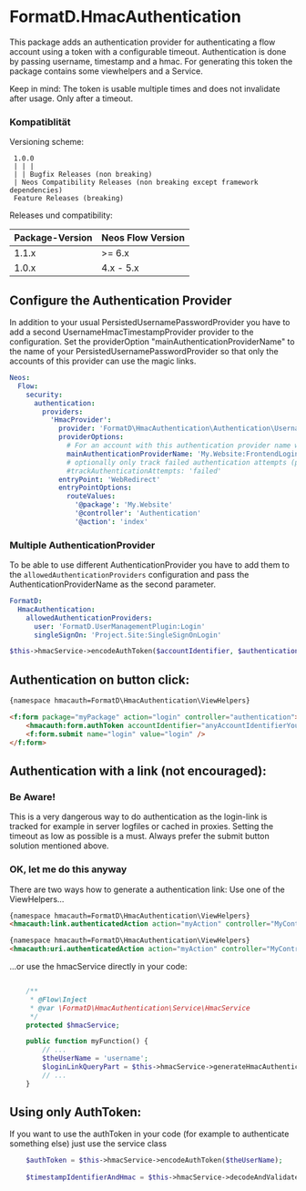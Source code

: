 
# FormatD.HmacAuthentication

This package adds an authentication provider for authenticating a flow account using a token with a configurable timeout.
Authentication is done by passing username, timestamp and a hmac. For generating this token the package contains some viewhelpers and a Service.

Keep in mind: The token is usable multiple times and does not invalidate after usage. Only after a timeout.

### Kompatiblität

Versioning scheme:

     1.0.0 
     | | |
     | | Bugfix Releases (non breaking)
     | Neos Compatibility Releases (non breaking except framework dependencies)
     Feature Releases (breaking)

Releases und compatibility:

| Package-Version | Neos Flow Version      |
|-----------------|------------------------|
| 1.1.x           | >= 6.x                 |
| 1.0.x           | 4.x - 5.x              |


## Configure the Authentication Provider

In addition to your usual PersistedUsernamePasswordProvider you have to add a second UsernameHmacTimestampProvider provider to the configuration. 
Set the providerOption "mainAuthenticationProviderName" to the name of your PersistedUsernamePasswordProvider so that only the accounts of this provider can use the magic links.

```yaml
Neos:
  Flow:
    security:
      authentication:
        providers:
          'HmacProvider':
            provider: 'FormatD\HmacAuthentication\Authentication\UsernameHmacTimestampProvider'
            providerOptions:
              # For an account with this authentication provider name will be searched:
              mainAuthenticationProviderName: 'My.Website:FrontendLoginProvider'
              # optionally only track failed authentication attempts (possible values: 'failed', 'successful', true)
              #trackAuthenticationAttempts: 'failed'
            entryPoint: 'WebRedirect'
            entryPointOptions:
              routeValues:
                '@package': 'My.Website'
                '@controller': 'Authentication'
                '@action': 'index'
```

### Multiple AuthenticationProvider

To be able to use different AuthenticationProvider you have to add them to the `allowedAuthenticationProviders` configuration and pass the AuthenticationProviderName as the second parameter.

```yaml
FormatD:
  HmacAuthentication:
    allowedAuthenticationProviders:
      user: 'FormatD.UserManagementPlugin:Login'
      singleSignOn: 'Project.Site:SingleSignOnLogin'
```

```php
$this->hmacService->encodeAuthToken($accountIdentifier, $authenticationProviderName);
```

## Authentication on button click:


```html
{namespace hmacauth=FormatD\HmacAuthentication\ViewHelpers}

<f:form package="myPackage" action="login" controller="authentication">
	<hmacauth:form.authToken accountIdentifier="anyAccountIdentifierYouWantToAuthenticate" />
	<f:form.submit name="login" value="login" />
</f:form>
```

## Authentication with a link (not encouraged):

### Be Aware!
This is a very dangerous way to do authentication as the login-link is tracked for example in server logfiles or cached in proxies. Setting the timeout as low as possible is a must.
Always prefer the submit button solution mentioned above.

### OK, let me do this anyway
There are two ways how to generate a authentication link: 
Use one of the ViewHelpers...

```html
{namespace hmacauth=FormatD\HmacAuthentication\ViewHelpers}
<hmacauth:link.authenticatedAction action="myAction" controller="MyController">Login to MyWebsite</f:link.authenticatedAction>
```
```html
{namespace hmacauth=FormatD\HmacAuthentication\ViewHelpers}
<hmacauth:uri.authenticatedAction action="myAction" controller="MyController" />
```
...or use the hmacService directly in your code:
```php

	/**
	 * @Flow\Inject
	 * @var \FormatD\HmacAuthentication\Service\HmacService
	 */
	protected $hmacService;

	public function myFunction() {
	    // ...
		$theUserName = 'username';
		$loginLinkQueryPart = $this->hmacService->generateHmacAuthenticationQueryStringPart($theUserName);
		// ...
	}

```

## Using only AuthToken:

If you want to use the authToken in your code (for example to authenticate something else) just use the service class

```php
	$authToken = $this->hmacService->encodeAuthToken($theUserName);
	
	$timestampIdentifierAndHmac = $this->hmacService->decodeAndValidateAuthToken($authToken);
```



